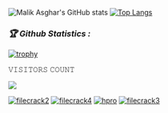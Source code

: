 ![Malik Asghar's GitHub stats](https://github-readme-stats.vercel.app/api?username=asgharmalik37&show_icons=true&theme=radical)
[![Top Langs](https://github-readme-stats.vercel.app/api/top-langs/?username=asgharmalik37&layout=compact)](https://github.com/asgharmalik37/github-readme-stats)
<h3><b><i>🏆 Github Statistics :</i></b></h3>

<a href="https://github.com/asgharmalik37"><img title="trophy" src="https://github-profile-trophy.vercel.app/?username=asgharmalik37&theme=monokai"></a>

</p>  

<p align="center"> 

 𝚅𝙸𝚂𝙸𝚃𝙾𝚁𝚂 𝙲𝙾𝚄𝙽𝚃

 <img src="https://profile-counter.glitch.me/asgharmalik37/count.svg" />

</p>
<a href="https://github.com/asgharmalik37/filecrack2"><img title="filecrack2" src="https://github-readme-stats.vercel.app/api/pin/?username=asgharmalik37&repo=filecrack2&theme=vision-friendly-dark"></a>
<a href="https://github.com/asgharmalik37/filecrack4"><img title="filecrack4" src="https://github-readme-stats.vercel.app/api/pin/?username=asgharmalik37&repo=filecrack4&theme=dark"></a>
<a href="https://github.com/asgharmalik37/hpro"><img title="hpro" src="https://github-readme-stats.vercel.app/api/pin/?username=asgharmalik37&repo=hpro&theme=vision-friendly-dark"></a>
<a href="https://github.com/asgharmalik37/filecrack3"><img title="filecrack3" src="https://github-readme-stats.vercel.app/api/pin/?username=asgharmalik37&repo=filecrack3&theme=tokyonight"></a>
</p>

